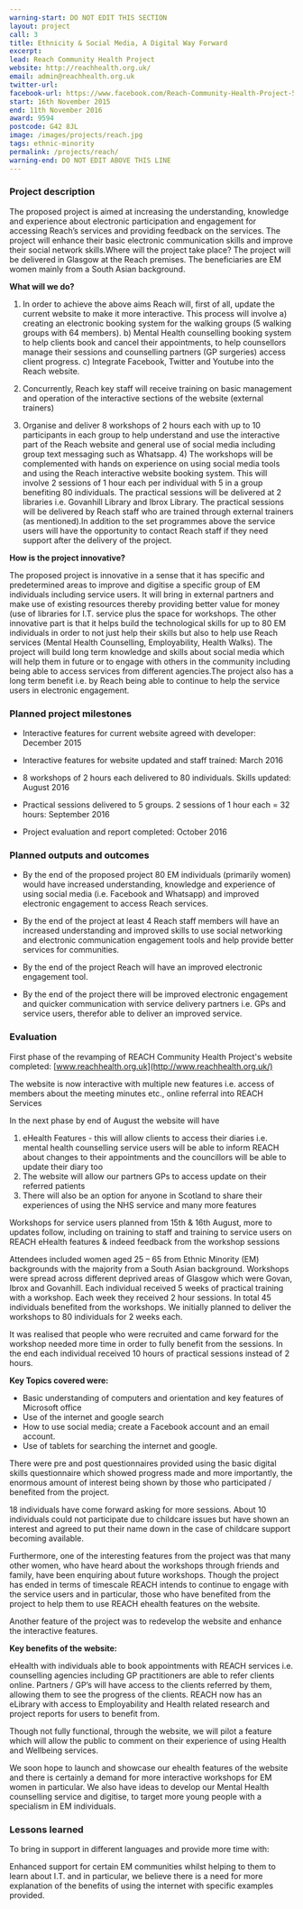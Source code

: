```yaml
---
warning-start: DO NOT EDIT THIS SECTION
layout: project
call: 3
title: Ethnicity & Social Media, A Digital Way Forward
excerpt:
lead: Reach Community Health Project
website: http://reachhealth.org.uk/
email: admin@reachhealth.org.uk
twitter-url:
facebook-url: https://www.facebook.com/Reach-Community-Health-Project-537639456262652/
start: 16th November 2015
end: 11th November 2016
award: 9594
postcode: G42 8JL
image: /images/projects/reach.jpg
tags: ethnic-minority
permalink: /projects/reach/
warning-end: DO NOT EDIT ABOVE THIS LINE
---
```


### Project description

The proposed project is aimed at increasing the understanding, knowledge and experience about electronic participation and engagement for accessing Reach’s services and providing feedback on the services. The project will enhance their basic electronic communication skills and improve their social network skills.Where will the project take place? The project will be delivered in Glasgow at the Reach premises. The beneficiaries are EM women mainly from a South Asian background.

**What will we do?**

1) In order to achieve the above aims Reach will, first of all, update the current website to make it more interactive. This process will involve a) creating an electronic booking system for the walking groups (5 walking groups with 64 members). b) Mental Health counselling booking system to help clients book and cancel their appointments, to help counsellors manage their sessions and counselling partners (GP surgeries) access client progress. c) Integrate Facebook, Twitter and Youtube into the Reach website.

2) Concurrently, Reach key staff will receive training on basic management and operation of the interactive sections of the website (external trainers)

3) Organise and deliver 8 workshops of 2 hours each with up to 10 participants in each group to help understand and use the interactive part of the Reach website and general use of social media including group text messaging such as Whatsapp. 4) The workshops will be complemented with hands on experience on using social media tools and using the Reach interactive website booking system. This will involve 2 sessions of 1 hour each per individual with 5 in a group benefiting 80 individuals. The practical sessions will be delivered at 2 libraries i.e. Govanhill Library and Ibrox Library. The practical sessions will be delivered by Reach staff who are trained through external trainers (as mentioned).In addition to the set programmes above the service users will have the opportunity to contact Reach staff if they need support after the delivery of the project.

**How is the project innovative?**

The proposed project is innovative in a sense that it has specific and predetermined areas to improve and digitise a specific group of EM individuals including service users. It will bring in external partners and make use of existing resources thereby providing better value for money (use of libraries for I.T. service plus the space for workshops. The other innovative part is that it helps build the technological skills for up to 80 EM individuals in order to not just help their skills but also to help use Reach services (Mental Health Counselling, Employability, Health Walks). The project will build long term knowledge and skills about social media which will help them in future or to engage with others in the community including being able to access services from different agencies.The project also has a long term benefit i.e. by Reach being able to continue to help the service users in electronic engagement.

### Planned project milestones

* Interactive features for current website agreed with developer: December 2015

* Interactive features for website updated and staff trained: March 2016

* 8 workshops of 2 hours each delivered to 80 individuals. Skills updated: August 2016

* Practical sessions delivered to 5 groups. 2 sessions of 1 hour each = 32 hours: September 2016

* Project evaluation and report completed: October 2016


### Planned outputs and outcomes

* By the end of the proposed project 80 EM individuals (primarily women) would have increased understanding, knowledge and experience of using social media (i.e. Facebook and Whatsapp) and improved electronic engagement to access Reach services.

* By the end of the project at least 4 Reach staff members will have an increased understanding and improved skills to use social networking and electronic communication engagement tools and help provide better services for communities.

* By the end of the project Reach will have an improved electronic engagement tool.

* By the end of the project there will be improved electronic engagement and quicker communication with service delivery partners i.e. GPs and service users, therefor able to deliver an improved service.


### Evaluation

First phase of the revamping of REACH Community Health Project's website completed: [www.reachhealth.org.uk](http://www.reachhealth.org.uk/)

The website is now interactive with multiple new features i.e. access of members about the meeting minutes etc., online referral into REACH Services

In the next phase by end of August the website will have
1. eHealth Features - this will allow clients to access their diaries i.e. mental health counselling service users will be able to inform REACH about changes to their appointments and the councillors will be able to update their diary too
2. The website will allow our partners GPs to access update on their referred patients
3. There will also be an option for anyone in Scotland to share their experiences of using the NHS service and many more features

Workshops for service users planned from 15th & 16th August, more to updates follow, including on training to staff and training to service users on REACH eHealth features & indeed feedback from the workshop sessions

Attendees included women aged 25 – 65 from Ethnic Minority (EM) backgrounds with the majority from a South Asian background. Workshops were spread across different deprived areas of Glasgow which were Govan, Ibrox and Govanhill. Each individual received 5 weeks of practical training with a workshop. Each week they received 2 hour sessions. In total 45 individuals benefited from the workshops. We initially planned to deliver the workshops to 80 individuals for 2 weeks each.

It was realised that people who were recruited and came forward for the workshop needed more time in order to fully benefit from the sessions. In the end each individual received 10 hours of practical sessions instead of 2 hours.

**Key Topics covered were:**

* Basic understanding of computers and orientation and key features of Microsoft office
* Use of the internet and google search
* How to use social media; create a Facebook account and an email account.
* Use of tablets for searching the internet and google.

There were pre and post questionnaires provided using the basic digital skills questionnaire which showed progress made and more importantly, the enormous amount of interest being shown by those who participated / benefited from the project.

18 individuals have come forward asking for more sessions. About 10 individuals could not participate due to childcare issues but have shown an interest and agreed to put their name down in the case of childcare support becoming available.

Furthermore, one of the interesting features from the project was that many other women, who have heard about the workshops through friends and family, have been enquiring about future workshops.  Though the project has ended in terms of timescale REACH intends to continue to engage with the service users and in particular, those who have benefited from the project to help them to use REACH ehealth features on the website.

Another feature of the project was to redevelop the website and enhance the interactive features.

**Key benefits of the website:**

eHealth with individuals able to book appointments with REACH services i.e. counselling agencies including GP practitioners are able to refer clients online. Partners / GP’s will have access to the clients referred by them, allowing them to see the progress of the clients. REACH now has an eLibrary with access to Employability and Health related research and project reports for users to benefit from.

Though not fully functional, through the website, we will pilot a feature which will allow the public to comment on their experience of using Health and Wellbeing services.

We soon hope to launch and showcase our ehealth features of the website and there is certainly a demand for more interactive workshops for EM women in particular.  We also have ideas to develop our Mental Health counselling service and digitise, to target more young people with a specialism in EM individuals.

### Lessons learned

To bring in support in different languages and provide more time with:

Enhanced support for certain EM communities whilst helping to them to learn about I.T. and in particular, we believe there is a need for more explanation of the benefits of using the internet with specific examples provided.
